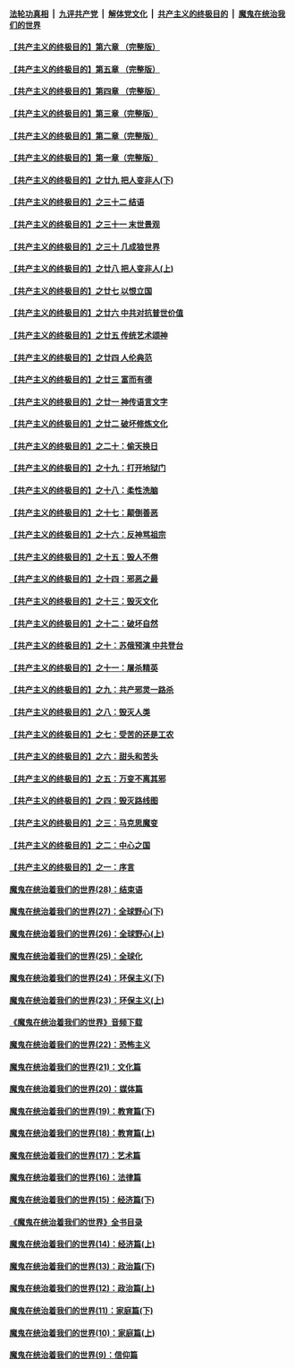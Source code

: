

####  [法轮功真相](../../../../basic/blob/master/README.md?t=05191102) &nbsp;|&nbsp; [九评共产党](../../../../9ping.md/blob/master/README.md?t=05191102) &nbsp;|&nbsp; [解体党文化](../../../../jtdwh.md/blob/master/README.md?t=05191102)  &nbsp;|&nbsp; [共产主义的终极目的](../../../../gczydzjmd.md/blob/master/README.md?t=05191102) &nbsp;|&nbsp; [魔鬼在统治我们的世界](../../../../mgztzwmdsj.md/blob/master/README.md?t=05191102) 

#### [【共产主义的终极目的】第六章 （完整版）](../pages/nsc422/n11428913.md?t=05191102) 

#### [【共产主义的终极目的】第五章 （完整版）](../pages/nsc422/n11428912.md?t=05191102) 

#### [【共产主义的终极目的】第四章 （完整版）](../pages/nsc422/n11428907.md?t=05191102) 

#### [【共产主义的终极目的】第三章（完整版）](../pages/nsc422/n11428848.md?t=05191102) 

#### [【共产主义的终极目的】第二章（完整版）](../pages/nsc422/n11428831.md?t=05191102) 

#### [【共产主义的终极目的】第一章（完整版）](../pages/nsc422/n11417651.md?t=05191102) 

#### [【共产主义的终极目的】之廿九 把人变非人(下)](../pages/nsc422/n11344140.md?t=05191102) 

#### [【共产主义的终极目的】之三十二 结语](../pages/nsc422/n11360535.md?t=05191102) 

#### [【共产主义的终极目的】之三十一 末世景观](../pages/nsc422/n11351129.md?t=05191102) 

#### [【共产主义的终极目的】之三十 几成狼世界](../pages/nsc422/n11348280.md?t=05191102) 

#### [【共产主义的终极目的】之廿八 把人变非人(上)](../pages/nsc422/n11340492.md?t=05191102) 

#### [【共产主义的终极目的】之廿七 以恨立国](../pages/nsc422/n11336944.md?t=05191102) 

#### [【共产主义的终极目的】之廿六 中共对抗普世价值](../pages/nsc422/n11324785.md?t=05191102) 

#### [【共产主义的终极目的】之廿五 传统艺术颂神](../pages/nsc422/n11296396.md?t=05191102) 

#### [【共产主义的终极目的】之廿四 人伦典范](../pages/nsc422/n11296397.md?t=05191102) 

#### [【共产主义的终极目的】之廿三 富而有德](../pages/nsc422/n11283598.md?t=05191102) 

#### [【共产主义的终极目的】之廿一 神传语言文字](../pages/nsc422/n11263265.md?t=05191102) 

#### [【共产主义的终极目的】之廿二 破坏修炼文化](../pages/nsc422/n11245728.md?t=05191102) 

#### [【共产主义的终极目的】之二十：偷天换日](../pages/nsc422/n11238846.md?t=05191102) 

#### [【共产主义的终极目的】之十九：打开地狱门](../pages/nsc422/n11206376.md?t=05191102) 

#### [【共产主义的终极目的】之十八：柔性洗脑](../pages/nsc422/n11199994.md?t=05191102) 

#### [【共产主义的终极目的】之十七：颠倒善恶](../pages/nsc422/n11179782.md?t=05191102) 

#### [【共产主义的终极目的】之十六：反神骂祖宗](../pages/nsc422/n11166798.md?t=05191102) 

#### [【共产主义的终极目的】之十五：毁人不倦](../pages/nsc422/n11166792.md?t=05191102) 

#### [【共产主义的终极目的】之十四：邪恶之最](../pages/nsc422/n11150249.md?t=05191102) 

#### [【共产主义的终极目的】之十三：毁灭文化](../pages/nsc422/n11135227.md?t=05191102) 

#### [【共产主义的终极目的】之十二：破坏自然](../pages/nsc422/n11135214.md?t=05191102) 

#### [【共产主义的终极目的】之十：苏俄预演 中共登台](../pages/nsc422/n11118424.md?t=05191102) 

#### [【共产主义的终极目的】之十一：屠杀精英](../pages/nsc422/n11118442.md?t=05191102) 

#### [【共产主义的终极目的】之九：共产邪灵一路杀](../pages/nsc422/n11114139.md?t=05191102) 

#### [【共产主义的终极目的】之八：毁灭人类](../pages/nsc422/n11108503.md?t=05191102) 

#### [【共产主义的终极目的】之七：受苦的还是工农](../pages/nsc422/n11101809.md?t=05191102) 

#### [【共产主义的终极目的】之六：甜头和苦头](../pages/nsc422/n11096971.md?t=05191102) 

#### [【共产主义的终极目的】之五：万变不离其邪](../pages/nsc422/n11091285.md?t=05191102) 

#### [【共产主义的终极目的】之四：毁灭路线图](../pages/nsc422/n11086284.md?t=05191102) 

#### [【共产主义的终极目的】之三：马克思魔变](../pages/nsc422/n11061941.md?t=05191102) 

#### [【共产主义的终极目的】之二：中心之国](../pages/nsc422/n11047728.md?t=05191102) 

#### [【共产主义的终极目的】之一：序言](../pages/nsc422/n11086077.md?t=05191102) 

#### [魔鬼在统治着我们的世界(28)：结束语](../pages/nsc422/n10936246.md?t=05191102) 

#### [魔鬼在统治着我们的世界(27)：全球野心(下)](../pages/nsc422/n10928319.md?t=05191102) 

#### [魔鬼在统治着我们的世界(26)：全球野心(上)](../pages/nsc422/n10900318.md?t=05191102) 

#### [魔鬼在统治着我们的世界(25)：全球化](../pages/nsc422/n10788205.md?t=05191102) 

#### [魔鬼在统治着我们的世界(24)：环保主义(下)](../pages/nsc422/n10695307.md?t=05191102) 

#### [魔鬼在统治着我们的世界(23)：环保主义(上)](../pages/nsc422/n10688613.md?t=05191102) 

#### [《魔鬼在统治着我们的世界》音频下载](../pages/nsc422/n10635553.md?t=05191102) 

#### [魔鬼在统治着我们的世界(22)：恐怖主义](../pages/nsc422/n10614727.md?t=05191102) 

#### [魔鬼在统治着我们的世界(21)：文化篇](../pages/nsc422/n10597706.md?t=05191102) 

#### [魔鬼在统治着我们的世界(20)：媒体篇](../pages/nsc422/n10586579.md?t=05191102) 

#### [魔鬼在统治着我们的世界(19)：教育篇(下)](../pages/nsc422/n10564808.md?t=05191102) 

#### [魔鬼在统治着我们的世界(18)：教育篇(上)](../pages/nsc422/n10526970.md?t=05191102) 

#### [魔鬼在统治着我们的世界(17)：艺术篇](../pages/nsc422/n10499093.md?t=05191102) 

#### [魔鬼在统治着我们的世界(16)：法律篇](../pages/nsc422/n10485969.md?t=05191102) 

#### [魔鬼在统治着我们的世界(15)：经济篇(下)](../pages/nsc422/n10469975.md?t=05191102) 

#### [《魔鬼在统治着我们的世界》全书目录](../pages/nsc422/n10464261.md?t=05191102) 

#### [魔鬼在统治着我们的世界(14)：经济篇(上)](../pages/nsc422/n10457370.md?t=05191102) 

#### [魔鬼在统治着我们的世界(13)：政治篇(下)](../pages/nsc422/n10448270.md?t=05191102) 

#### [魔鬼在统治着我们的世界(12)：政治篇(上)](../pages/nsc422/n10444576.md?t=05191102) 

#### [魔鬼在统治着我们的世界(11)：家庭篇(下)](../pages/nsc422/n10440961.md?t=05191102) 

#### [魔鬼在统治着我们的世界(10)：家庭篇(上)](../pages/nsc422/n10435448.md?t=05191102) 

#### [魔鬼在统治着我们的世界(9)：信仰篇](../pages/nsc422/n10432159.md?t=05191102) 

